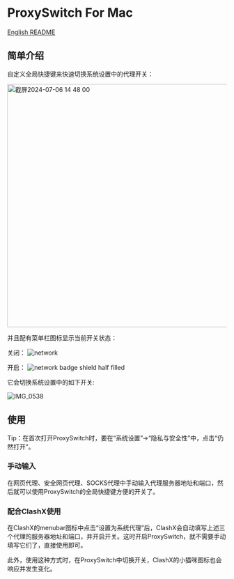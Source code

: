 # ProxySwitch For Mac

[English README](README_en.md)

## 简单介绍

自定义全局快捷键来快速切换系统设置中的代理开关：

<img width="558" alt="截屏2024-07-06 14 48 00" src="https://github.com/Endier/ProxySwitchForMac/assets/78987961/1b0994f1-a399-4fd2-8989-990080907f83">

并且配有菜单栏图标显示当前开关状态：

关闭：
![network](https://github.com/user-attachments/assets/5d6a2898-1aa3-4365-b5bb-3b7ce9e792bb)

开启：
![network badge shield half filled](https://github.com/user-attachments/assets/b7ff4dab-73d4-4d09-922e-5516d8b55696)

它会切换系统设置中的如下开关:

![IMG_0538](https://github.com/Endier/ProxySwitchForMac/assets/78987961/acf4b601-a8d4-46d1-8c94-3ea69d672d96)

## 使用

Tip：在首次打开ProxySwitch时，要在“系统设置”->“隐私与安全性”中，点击“仍然打开”。

### 手动输入
在网页代理、安全网页代理、SOCKS代理中手动输入代理服务器地址和端口，然后就可以使用ProxySwitch的全局快捷键方便的开关了。

### 配合ClashX使用
在ClashX的menubar图标中点击“设置为系统代理”后，ClashX会自动填写上述三个代理的服务器地址和端口，并开启开关。这时开启ProxySwitch，就不需要手动填写它们了，直接使用即可。

此外，使用这种方式时，在ProxySwitch中切换开关，ClashX的小猫咪图标也会响应并发生变化。
